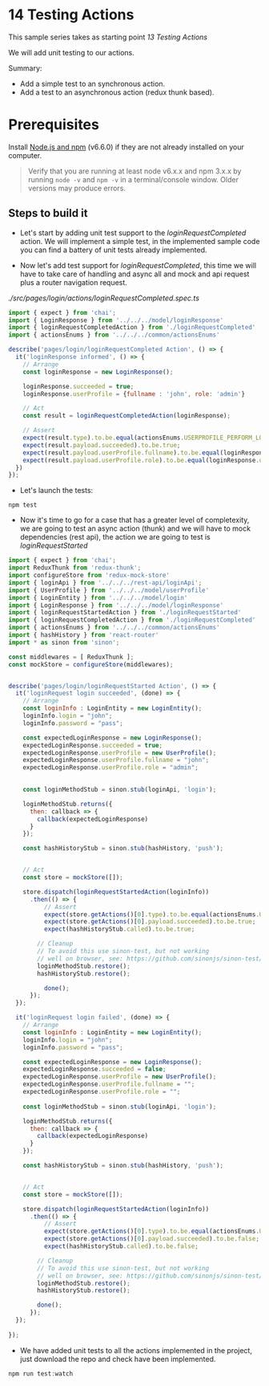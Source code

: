 # 14 Testing Actions

This sample series takes as starting point _13 Testing Actions_

We will add unit testing to our actions.

Summary:

- Add a simple test to an synchronous action.
- Add a test to an asynchronous action (redux thunk based).

# Prerequisites

Install [Node.js and npm](https://nodejs.org/en/) (v6.6.0) if they are not already installed on your computer.

> Verify that you are running at least node v6.x.x and npm 3.x.x by running `node -v` and `npm -v` in a terminal/console window. Older versions may produce errors.

## Steps to build it

- Let's start by adding unit test support to the _loginRequestCompleted_ action.
We will implement a simple test, in the implemented sample code you can find
a battery of unit tests already implemented.

- Now let's add test support for _loginRequestCompleted_, this time we will have
to take care of handling and async all and mock and api request plus a router
navigation request.

_./src/pages/login/actions/loginRequestCompleted.spec.ts_

```javascript
import { expect } from 'chai';
import { LoginResponse } from '../../../model/loginResponse'
import { loginRequestCompletedAction } from './loginRequestCompleted'
import { actionsEnums } from '../../../common/actionsEnums'

describe('pages/login/loginRequestCompleted Action', () => {
  it('loginResponse informed', () => {
    // Arrange
    const loginResponse = new LoginResponse();

    loginResponse.succeeded = true;
    loginResponse.userProfile = {fullname : 'john', role: 'admin'} 

    // Act
    const result = loginRequestCompletedAction(loginResponse);

    // Assert
    expect(result.type).to.be.equal(actionsEnums.USERPROFILE_PERFORM_LOGIN);
    expect(result.payload.succeeded).to.be.true;
    expect(result.payload.userProfile.fullname).to.be.equal(loginResponse.userProfile.fullname)
    expect(result.payload.userProfile.role).to.be.equal(loginResponse.userProfile.role)
  })
});
```

- Let's launch the tests:

```
npm test
```

- Now it's time to go for a case that has a greater level of completexity, we are going
to test an async action (thunk) and we will have to mock dependencies (rest api),
the action we are going to test is _loginRequestStarted_

```javascript
import { expect } from 'chai';
import ReduxThunk from 'redux-thunk';
import configureStore from 'redux-mock-store'
import { loginApi } from '../../../rest-api/loginApi';
import { UserProfile } from '../../../model/userProfile'
import { LoginEntity } from '../../../model/login'
import { LoginResponse } from '../../../model/loginResponse'
import { loginRequestStartedAction } from './loginRequestStarted'
import { loginRequestCompletedAction } from './loginRequestCompleted'
import { actionsEnums } from '../../../common/actionsEnums'
import { hashHistory } from 'react-router'
import * as sinon from 'sinon';

const middlewares = [ ReduxThunk ];
const mockStore = configureStore(middlewares);


describe('pages/login/loginRequestStarted Action', () => {
  it('loginRequest login succeeded', (done) => {
    // Arrange            
    const loginInfo : LoginEntity = new LoginEntity();
    loginInfo.login = "john";
    loginInfo.password = "pass";

    const expectedLoginResponse = new LoginResponse();
    expectedLoginResponse.succeeded = true;
    expectedLoginResponse.userProfile = new UserProfile();
    expectedLoginResponse.userProfile.fullname = "john";
    expectedLoginResponse.userProfile.role = "admin";

    
    const loginMethodStub = sinon.stub(loginApi, 'login');

    loginMethodStub.returns({
      then: callback => {
        callback(expectedLoginResponse)
      }    
    });

    const hashHistoryStub = sinon.stub(hashHistory, 'push');


    // Act
    const store = mockStore([]);

    store.dispatch(loginRequestStartedAction(loginInfo))
      .then(() => {
          // Assert
          expect(store.getActions()[0].type).to.be.equal(actionsEnums.USERPROFILE_PERFORM_LOGIN);
          expect(store.getActions()[0].payload.succeeded).to.be.true;
          expect(hashHistoryStub.called).to.be.true;

        // Cleanup
        // To avoid this use sinon-test, but not working
        // well on browser, see: https://github.com/sinonjs/sinon-test/issues/58
        loginMethodStub.restore();
        hashHistoryStub.restore();

          done();
      });    
  });

  it('loginRequest login failed', (done) => {
    // Arrange            
    const loginInfo : LoginEntity = new LoginEntity();
    loginInfo.login = "john";
    loginInfo.password = "pass";

    const expectedLoginResponse = new LoginResponse();
    expectedLoginResponse.succeeded = false;
    expectedLoginResponse.userProfile = new UserProfile();
    expectedLoginResponse.userProfile.fullname = "";
    expectedLoginResponse.userProfile.role = "";
    
    const loginMethodStub = sinon.stub(loginApi, 'login');

    loginMethodStub.returns({
      then: callback => {
        callback(expectedLoginResponse)
      }    
    });

    const hashHistoryStub = sinon.stub(hashHistory, 'push');


    // Act
    const store = mockStore([]);

    store.dispatch(loginRequestStartedAction(loginInfo))
      .then(() => {
          // Assert
          expect(store.getActions()[0].type).to.be.equal(actionsEnums.USERPROFILE_PERFORM_LOGIN);
          expect(store.getActions()[0].payload.succeeded).to.be.false;
          expect(hashHistoryStub.called).to.be.false;

        // Cleanup
        // To avoid this use sinon-test, but not working
        // well on browser, see: https://github.com/sinonjs/sinon-test/issues/58
        loginMethodStub.restore();
        hashHistoryStub.restore();

        done();
      });    
  });
  
});
```

- We have added unit tests to all the actions implemented in the project, just
download the repo and check have been implemented.

```javascript
npm run test:watch
```
